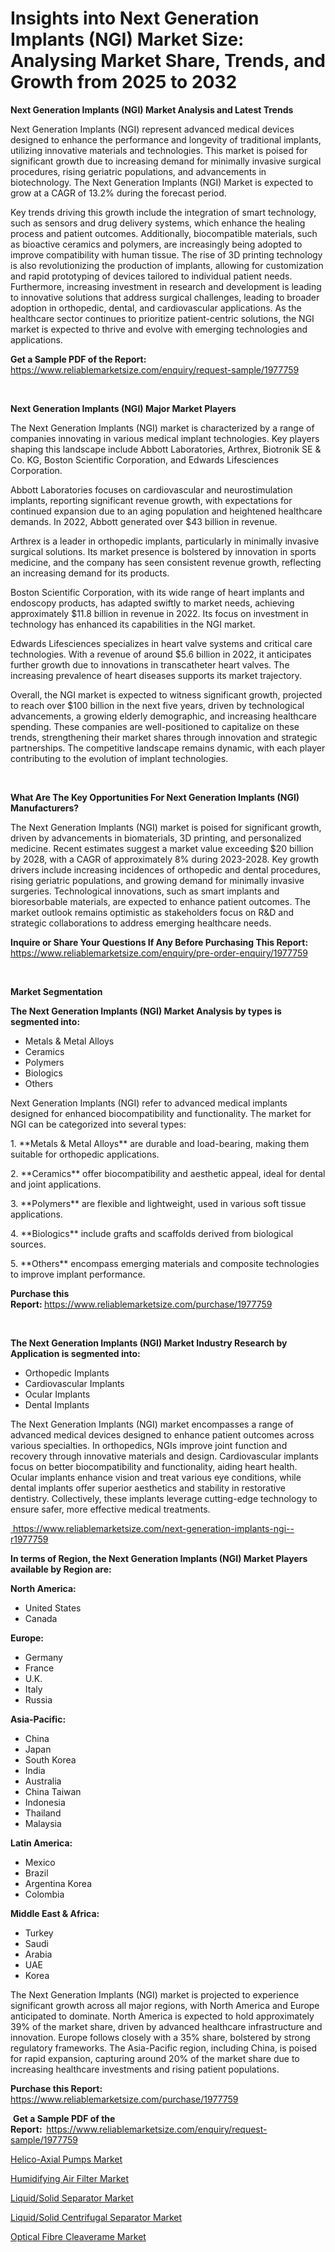 <p><h1>Insights into Next Generation Implants (NGI) Market Size: Analysing Market Share, Trends, and Growth from 2025 to 2032</h1></p><p><strong>Next Generation Implants (NGI) Market Analysis and Latest Trends</strong></p>
<p><p>Next Generation Implants (NGI) represent advanced medical devices designed to enhance the performance and longevity of traditional implants, utilizing innovative materials and technologies. This market is poised for significant growth due to increasing demand for minimally invasive surgical procedures, rising geriatric populations, and advancements in biotechnology. The Next Generation Implants (NGI) Market is expected to grow at a CAGR of 13.2% during the forecast period. </p><p>Key trends driving this growth include the integration of smart technology, such as sensors and drug delivery systems, which enhance the healing process and patient outcomes. Additionally, biocompatible materials, such as bioactive ceramics and polymers, are increasingly being adopted to improve compatibility with human tissue. The rise of 3D printing technology is also revolutionizing the production of implants, allowing for customization and rapid prototyping of devices tailored to individual patient needs. Furthermore, increasing investment in research and development is leading to innovative solutions that address surgical challenges, leading to broader adoption in orthopedic, dental, and cardiovascular applications. As the healthcare sector continues to prioritize patient-centric solutions, the NGI market is expected to thrive and evolve with emerging technologies and applications.</p></p>
<p><strong>Get a Sample PDF of the Report:&nbsp;</strong> <a href="https://www.reliablemarketsize.com/enquiry/request-sample/1977759?utm_campaign=1836&utm_medium=2&utm_source=Github&utm_content=ia&utm_term=28022025&utm_id=next-generation-implants-ngi">https://www.reliablemarketsize.com/enquiry/request-sample/1977759</a></p>
<p>&nbsp;</p>
<p><strong>Next Generation Implants (NGI) Major Market Players</strong></p>
<p><p>The Next Generation Implants (NGI) market is characterized by a range of companies innovating in various medical implant technologies. Key players shaping this landscape include Abbott Laboratories, Arthrex, Biotronik SE & Co. KG, Boston Scientific Corporation, and Edwards Lifesciences Corporation.</p><p>Abbott Laboratories focuses on cardiovascular and neurostimulation implants, reporting significant revenue growth, with expectations for continued expansion due to an aging population and heightened healthcare demands. In 2022, Abbott generated over $43 billion in revenue.</p><p>Arthrex is a leader in orthopedic implants, particularly in minimally invasive surgical solutions. Its market presence is bolstered by innovation in sports medicine, and the company has seen consistent revenue growth, reflecting an increasing demand for its products.</p><p>Boston Scientific Corporation, with its wide range of heart implants and endoscopy products, has adapted swiftly to market needs, achieving approximately $11.8 billion in revenue in 2022. Its focus on investment in technology has enhanced its capabilities in the NGI market.</p><p>Edwards Lifesciences specializes in heart valve systems and critical care technologies. With a revenue of around $5.6 billion in 2022, it anticipates further growth due to innovations in transcatheter heart valves. The increasing prevalence of heart diseases supports its market trajectory.</p><p>Overall, the NGI market is expected to witness significant growth, projected to reach over $100 billion in the next five years, driven by technological advancements, a growing elderly demographic, and increasing healthcare spending. These companies are well-positioned to capitalize on these trends, strengthening their market shares through innovation and strategic partnerships. The competitive landscape remains dynamic, with each player contributing to the evolution of implant technologies.</p></p>
<p>&nbsp;</p>
<p><strong>What Are The Key Opportunities For Next Generation Implants (NGI) Manufacturers?</strong></p>
<p><p>The Next Generation Implants (NGI) market is poised for significant growth, driven by advancements in biomaterials, 3D printing, and personalized medicine. Recent estimates suggest a market value exceeding $20 billion by 2028, with a CAGR of approximately 8% during 2023-2028. Key growth drivers include increasing incidences of orthopedic and dental procedures, rising geriatric populations, and growing demand for minimally invasive surgeries. Technological innovations, such as smart implants and bioresorbable materials, are expected to enhance patient outcomes. The market outlook remains optimistic as stakeholders focus on R&D and strategic collaborations to address emerging healthcare needs.</p></p>
<p><strong>Inquire or Share Your Questions If Any Before Purchasing This Report:</strong> <a href="https://www.reliablemarketsize.com/enquiry/pre-order-enquiry/1977759?utm_campaign=1836&utm_medium=2&utm_source=Github&utm_content=ia&utm_term=28022025&utm_id=next-generation-implants-ngi">https://www.reliablemarketsize.com/enquiry/pre-order-enquiry/1977759</a></p>
<p>&nbsp;</p>
<p><strong>Market Segmentation</strong></p>
<p><strong>The Next Generation Implants (NGI) Market Analysis by types is segmented into:</strong></p>
<p><ul><li>Metals & Metal Alloys</li><li>Ceramics</li><li>Polymers</li><li>Biologics</li><li>Others</li></ul></p>
<p><p>Next Generation Implants (NGI) refer to advanced medical implants designed for enhanced biocompatibility and functionality. The market for NGI can be categorized into several types: </p><p>1. **Metals & Metal Alloys** are durable and load-bearing, making them suitable for orthopedic applications. </p><p>2. **Ceramics** offer biocompatibility and aesthetic appeal, ideal for dental and joint applications. </p><p>3. **Polymers** are flexible and lightweight, used in various soft tissue applications. </p><p>4. **Biologics** include grafts and scaffolds derived from biological sources. </p><p>5. **Others** encompass emerging materials and composite technologies to improve implant performance.</p></p>
<p><strong>Purchase this Report:&nbsp;</strong><a href="https://www.reliablemarketsize.com/purchase/1977759?utm_campaign=1836&utm_medium=2&utm_source=Github&utm_content=ia&utm_term=28022025&utm_id=next-generation-implants-ngi">https://www.reliablemarketsize.com/purchase/1977759</a></p>
<p>&nbsp;</p>
<p><strong>The Next Generation Implants (NGI) Market Industry Research by Application is segmented into:</strong></p>
<p><ul><li>Orthopedic Implants</li><li>Cardiovascular Implants</li><li>Ocular Implants</li><li>Dental Implants</li></ul></p>
<p><p>The Next Generation Implants (NGI) market encompasses a range of advanced medical devices designed to enhance patient outcomes across various specialties. In orthopedics, NGIs improve joint function and recovery through innovative materials and design. Cardiovascular implants focus on better biocompatibility and functionality, aiding heart health. Ocular implants enhance vision and treat various eye conditions, while dental implants offer superior aesthetics and stability in restorative dentistry. Collectively, these implants leverage cutting-edge technology to ensure safer, more effective medical treatments.</p></p>
<p><a href="https://www.reliablemarketsize.com/next-generation-implants-ngi--r1977759?utm_campaign=1836&utm_medium=2&utm_source=Github&utm_content=ia&utm_term=28022025&utm_id=next-generation-implants-ngi">&nbsp;https://www.reliablemarketsize.com/next-generation-implants-ngi--r1977759</a></p>
<p><strong>In terms of Region, the Next Generation Implants (NGI) Market Players available by Region are:</strong></p>
<p>
    <p> <strong> North America: </strong>
        <ul>
            <li>United States</li>
            <li>Canada</li>
        </ul>
        </p> 
    <p> <strong> Europe: </strong>
        <ul>
            <li>Germany</li>
            <li>France</li>
            <li>U.K.</li>
            <li>Italy</li>
            <li>Russia</li>
        </ul>
        </p> 
    <p> <strong> Asia-Pacific: </strong>
        <ul>
            <li>China</li>
            <li>Japan</li>
            <li>South Korea</li>
            <li>India</li>
            <li>Australia</li>
            <li>China Taiwan</li>
            <li>Indonesia</li>
            <li>Thailand</li>
            <li>Malaysia</li>
        </ul>
        </p> 
    <p> <strong> Latin America: </strong>
        <ul>
            <li>Mexico</li>
            <li>Brazil</li>
            <li>Argentina Korea</li>
            <li>Colombia</li>
        </ul>
        </p> 
    <p> <strong> Middle East & Africa: </strong>
        <ul>
            <li>Turkey</li>
            <li>Saudi</li>
            <li>Arabia</li>
            <li>UAE</li>
            <li>Korea</li>
        </ul>
    </p>
    </p>
<p><p>The Next Generation Implants (NGI) market is projected to experience significant growth across all major regions, with North America and Europe anticipated to dominate. North America is expected to hold approximately 39% of the market share, driven by advanced healthcare infrastructure and innovation. Europe follows closely with a 35% share, bolstered by strong regulatory frameworks. The Asia-Pacific region, including China, is poised for rapid expansion, capturing around 20% of the market share due to increasing healthcare investments and rising patient populations.</p></p>
<p><strong>Purchase this Report: </strong><a href="https://www.reliablemarketsize.com/purchase/1977759?utm_campaign=1836&utm_medium=2&utm_source=Github&utm_content=ia&utm_term=28022025&utm_id=next-generation-implants-ngi">https://www.reliablemarketsize.com/purchase/1977759</a></p>
<p>&nbsp;<strong>Get a Sample PDF of the Report:&nbsp;&nbsp;</strong><a href="https://www.reliablemarketsize.com/enquiry/request-sample/1977759?utm_campaign=1836&utm_medium=2&utm_source=Github&utm_content=ia&utm_term=28022025&utm_id=next-generation-implants-ngi">https://www.reliablemarketsize.com/enquiry/request-sample/1977759</a></p>
<p><strong></strong></p>
<p><p><a href="https://github.com/sefathlehki/Market-Research-Report-List-1/blob/main/helico-axial-pumps-market.md?utm_campaign=1836&utm_medium=2&utm_source=Github&utm_content=ia&utm_term=28022025&utm_id=next-generation-implants-ngi">Helico-Axial Pumps Market</a></p><p><a href="https://github.com/tumacaakesha78/Market-Research-Report-List-1/blob/main/humidifying-air-filter-market.md?utm_campaign=1836&utm_medium=2&utm_source=Github&utm_content=ia&utm_term=28022025&utm_id=next-generation-implants-ngi">Humidifying Air Filter Market</a></p><p><a href="https://github.com/vengatsabibu/Market-Research-Report-List-1/blob/main/liquidsolid-separator-market.md?utm_campaign=1836&utm_medium=2&utm_source=Github&utm_content=ia&utm_term=28022025&utm_id=next-generation-implants-ngi">Liquid/Solid Separator Market</a></p><p><a href="https://github.com/rianttegang/Market-Research-Report-List-1/blob/main/liquidsolid-centrifugal-separator-market.md?utm_campaign=1836&utm_medium=2&utm_source=Github&utm_content=ia&utm_term=28022025&utm_id=next-generation-implants-ngi">Liquid/Solid Centrifugal Separator Market</a></p><p><a href="https://github.com/doljanzwald/Market-Research-Report-List-1/blob/main/optical-fibre-cleaverame-market.md?utm_campaign=1836&utm_medium=2&utm_source=Github&utm_content=ia&utm_term=28022025&utm_id=next-generation-implants-ngi">Optical Fibre Cleaverame Market</a></p></p>